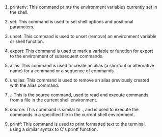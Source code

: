 1.	printenv: This command prints the environment variables currently set in the shell.

2.	set: This command is used to set shell options and positional parameters.

3.	unset: This command is used to unset (remove) an environment variable or shell function.

4.	export: This command is used to mark a variable or function for export to the environment of subsequent commands.

5.	alias: This command is used to create an alias (a shortcut or alternative name) for a command or a sequence of commands.

6.	unalias: This command is used to remove an alias previously created with the alias command.

7.	.: This is the source command, used to read and execute commands from a file in the current shell environment.

8.	source: This command is similar to ., and is used to execute the commands in a specified file in the current shell environment.

9.	printf: This command is used to print formatted text to the terminal, using a similar syntax to C's printf function.

